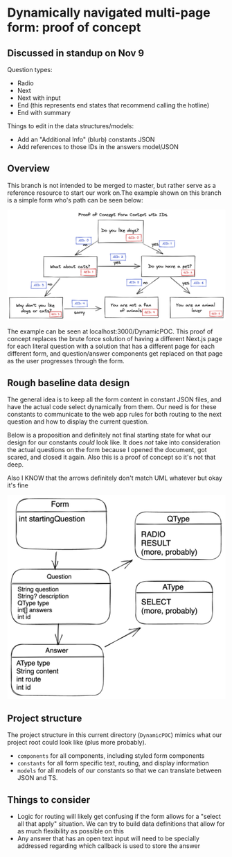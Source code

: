 # Dynamically navigated multi-page form: proof of concept

## Discussed in standup on Nov 9

Question types:

- Radio
- Next
- Next with input
- End (this represents end states that recommend calling the hotline)
- End with summary

Things to edit in the data structures/models:

- Add an "Additional Info" (blurb) constants JSON
- Add references to those IDs in the answers model/JSON

## Overview

This branch is not intended to be merged to master, but rather serve as a reference resource to start our work on.The example shown on this branch is a simple form who's path can be seen below:

![Form diagram](resources/formRoutes.png)

The example can be seen at localhost:3000/DynamicPOC. This proof of concept replaces the brute force solution of having a different Next.js page for each literal question with a solution that has a different page for each different form, and question/answer components get replaced on that page as the user progresses through the form.

## Rough baseline data design

The general idea is to keep all the form content in constant JSON files, and have the actual code select dynamically from them. Our need is for these constants to communicate to the web app rules for both routing to the next question and how to display the current question.

Below is a proposition and definitely not final starting state for what our design for our constants _could_ look like. It does _not_ take into consideration the actual questions on the form because I opened the document, got scared, and closed it again. Also this is a proof of concept so it's not that deep.

Also I KNOW that the arrows definitely don't match UML whatever but okay it's fine

![Design diagram](resources/formDesign.png)

## Project structure

The project structure in this current directory (`DynamicPOC`) mimics what our project root could look like (plus more probably).

- `components` for all components, including styled form components
- `constants` for all form specific text, routing, and display information
- `models` for all models of our constants so that we can translate between JSON and TS.

## Things to consider

- Logic for routing will likely get confusing if the form allows for a "select all that apply" situation. We can try to build data definitions that allow for as much flexibility as possible on this
- Any answer that has an open text input will need to be specially addressed regarding which callback is used to store the answer
